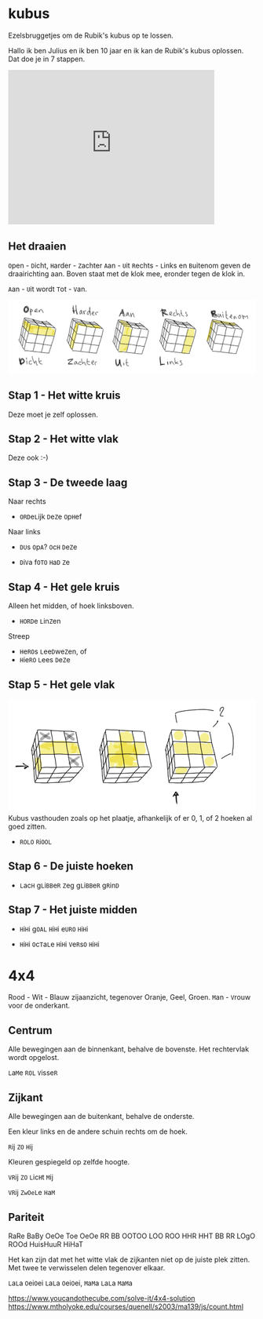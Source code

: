 # kubus

Ezelsbruggetjes om de Rubik's kubus op te lossen.

Hallo ik ben Julius en ik ben 10 jaar en ik kan de Rubik's kubus oplossen. Dat doe je in 7 stappen.

<iframe width="420" height="315" src="http://www.youtube.com/embed/xBG-Y2lBTXY" frameborder="0" allowfullscreen></iframe>

## Het draaien
`O`pen - `D`icht, `H`arder - `Z`achter `A`an - `U`it `R`echts - `L`inks en `B`uitenom geven de draairichting aan. Boven staat met de klok mee, eronder tegen de klok in.

`A`an - `U`it wordt `T`ot - `V`an.

![](0.mnemonics.png)

## Stap 1 - Het witte kruis

Deze moet je zelf oplossen.

## Stap 2 - Het witte vlak

Deze ook :-)

## Stap 3 - De tweede laag

Naar rechts
- `ORD`e`L`ijk `D`e`Z`e `O`p`H`ef

Naar links
- `DU`s `O`p`A`? `O`c`H` `D`e`Z`e

- `D`i`V`a f`OTO` `H`a`D` `Z`e

## Stap 4 - Het gele kruis

Alleen het midden, of hoek linksboven.

- `HORD`e `L`in`Z`en

Streep

- `H`e`RO`s `L`ee`D`we`Z`en, of
- `H`ie`RO` `L`ees `D`e`Z`e  

## Stap 5 - Het gele vlak

![](5.gelevlak.png)
Kubus vasthouden zoals op het plaatje, afhankelijk of er 0, 1, of 2 hoeken al goed zitten. 

- `ROLO` `R`i`OOL`

## Stap 6 - De juiste hoeken

- `L`ac`H` g`L`i`BB`e`R` `Z`eg g`L`i`BB`e`R` g`R`in`D`

## Stap 7 - Het juiste midden

- `H`i`H`i g`OAL` `H`i`H`i e`URO` `H`i`H`i

- `H`i`H`i `O`c`T`a`L`e `H`i`H`i `V`e`R`s`O` `H`i`H`i

# 4x4

Rood - Wit - Blauw zijaanzicht, tegenover Oranje, Geel, Groen.
`M`an - `V`rouw voor de onderkant.

## Centrum

Alle bewegingen aan de binnenkant, behalve de bovenste. Het rechtervlak wordt opgelost.

`L`a`M`e `ROL` `V`isse`R`

## Zijkant

Alle bewegingen aan de buitenkant, behalve de onderste.

Een kleur links en de andere schuin rechts om de hoek.

`R`ij `ZO` `H`ij

Kleuren gespiegeld op zelfde hoogte.

`VR`ij `ZO` `L`ic`H`t `M`ij

`VR`ij `ZwOeL`e `H`a`M`

## Pariteit

RaRe BaBy OeOe Toe OeOe 
RR BB OOTOO LOO ROO HHR HHT BB RR
LOgO
ROOd
HuisHuuR
HiHaT

Het kan zijn dat met het witte vlak de zijkanten niet op de juiste plek zitten. Met twee te verwisselen delen tegenover elkaar.

`L`a`L`a `O`ei`O`ei `L`a`L`a `O`ei`O`ei, `M`a`M`a `L`a`L`a `M`a`M`a

https://www.youcandothecube.com/solve-it/4x4-solution
https://www.mtholyoke.edu/courses/quenell/s2003/ma139/js/count.html